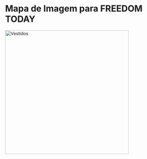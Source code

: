 <!DOCTYPE html>
<html>
<body>

<h1>Mapa de Imagem para FREEDOM TODAY</h1>

<img src="167462030_3716394931749640_2235516615492644607_n.jpg" alt="Vestidos" usemap="#dressmap" width="400" height="400">

<map name="dressmap">
  <area shape="rect" coords="30,30,180,370" alt="Vestido Preto" href="link_do_vestido_preto">
  <area shape="rect" coords="220,30,370,370" alt="Vestido Bege" href="link_do_vestido_bege">
</map>

</body>
</html>
